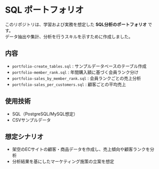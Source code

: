 # SQL ポートフォリオ

このリポジトリは、学習および実務を想定した **SQL分析のポートフォリオ** です。  
データ抽出や集計、分析を行うスキルを示すために作成しました。  

## 内容
- `portfolio-create_tables.sql` : サンプルデータベースのテーブル作成
- `portfolio-member_rank.sql` : 年間購入額に基づく会員ランク分け
- `portfolio-sales_by_member_rank.sql` : 会員ランクごとの売上分析
- `portfolio-sales_per_customers.sql` : 顧客ごとの平均売上

## 使用技術
- SQL（PostgreSQL/MySQL想定）
- CSVサンプルデータ

## 想定シナリオ
- 架空のECサイトの顧客・商品データを作成し、売上傾向や顧客ランクを分析
- 分析結果を基にしたマーケティング施策の立案を想定
